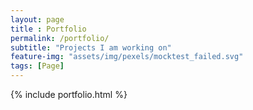 ```yaml
--- 
layout: page
title : Portfolio 
permalink: /portfolio/
subtitle: "Projects I am working on" 
feature-img: "assets/img/pexels/mocktest_failed.svg"
tags: [Page]
---
```


{% include portfolio.html %}

